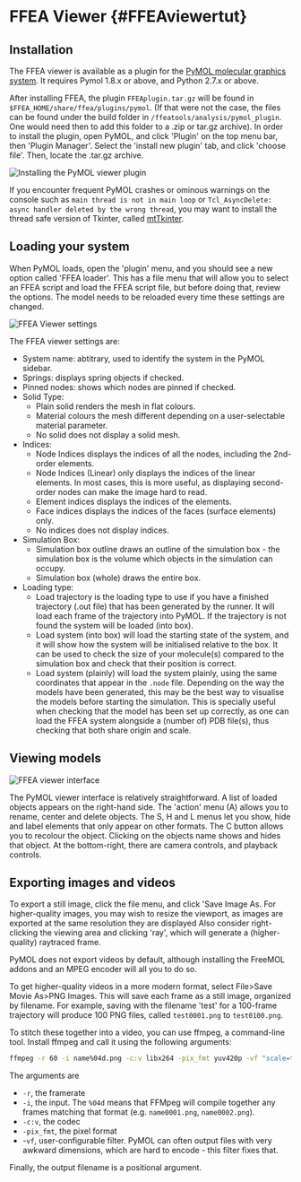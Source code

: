 FFEA Viewer {#FFEAviewertut}
=============================

## Installation

The FFEA viewer is available as a plugin for the [PyMOL molecular graphics system](https://www.pymol.org/). It requires Pymol 1.8.x or above, and Python 2.7.x or above.

After installing FFEA, the plugin ` FFEAplugin.tar.gz ` will be found in ` $FFEA_HOME/share/ffea/plugins/pymol `.
 (If that were not the case, the files can be found under the build folder in `/ffeatools/analysis/pymol_plugin`. 
 One would need then to add this folder to a .zip or tar.gz archive).
 In order to install the plugin, 
  open PyMOL, and click 'Plugin' on the top menu bar, then 'Plugin Manager'. Select the 'install new plugin' tab, and click 'choose file'. Then, locate the .tar.gz archive. <!-- You may need to restart PyMOL for the package to load correctly. -->

![Installing the PyMOL viewer plugin](viewer_1_installation.png "Installing the PyMOL viewer plugin")

If you encounter frequent PyMOL crashes or ominous warnings on the console such as `main thread is not in main loop` or `Tcl_AsyncDelete: async handler deleted by the wrong thread`, you may want to install the thread safe version of Tkinter, called [mtTkinter](http://tkinter.unpythonic.net/wiki/mtTkinter). 

## Loading your system

When PyMOL loads, open the 'plugin' menu, and you should see a new option called 'FFEA loader'. This has a file menu that will allow you to select an FFEA script and load the FFEA script file, but before doing that, review the options. The model needs to be reloaded every time these settings are changed.

![FFEA Viewer settings](viewer_2_settings.png "FFEA Viewer settings")

The FFEA viewer settings are:
* System name: abtitrary, used to identify the system in the PyMOL sidebar.
* Springs: displays spring objects if checked.
* Pinned nodes: shows which nodes are pinned if checked.
* Solid Type:
  * Plain solid renders the mesh in flat colours.
  * Material colours the mesh different depending on a user-selectable material parameter.
  * No solid does not display a solid mesh.
* Indices:
  * Node Indices displays the indices of all the nodes, including the 2nd-order elements.
  * Node Indices (Linear) only displays the indices of the linear elements. In most cases, this is more useful, as displaying second-order nodes can make the image hard to read.
  * Element indices displays the indices of the elements.
  * Face indices displays the indices of the faces (surface elements) only.
  * No indices does not display indices.
* Simulation Box:
  * Simulation box outline draws an outline of the simulation box - the simulation box is the volume which objects in the simulation can occupy.
  * Simulation box (whole) draws the entire box.
* Loading type:
  * Load trajectory is the loading type to use if you have a finished trajectory (.out file) that has been generated by the runner. It will load each frame of the trajectory into PyMOL. If the trajectory is not found the system will be loaded (into box).
  * Load system (into box) will load the starting state of the system, and it will show how the system will be initialised relative to the box. It can be used to check the size of your molecule(s) compared to the simulation box and check that their position is correct.
  * Load system (plainly) will load the system plainly, using the same coordinates that appear in the `.node` file.
  Depending on the way the models have been generated, 
  this may be the best way to visualise the models before starting the simulation. This is specially useful when 
  checking that the model has been set up correctly, as one can load the FFEA system alongside a (number of) PDB file(s),
  thus checking that both share origin and scale.
  

## Viewing models

![FFEA viewer interface](viewer_3_interface.png "FFEA viewer interface")

The PyMOL viewer interface is relatively straightforward. A list of loaded objects appears on the right-hand side. The 'action' menu (A) allows you to rename, center and delete objects. The S, H and L menus let you show, hide and label elements that only appear on other formats. The C button allows you to recolour the object. Clicking on the objects name shows and hides that object. At the bottom-right, there are camera controls, and playback controls.

## Exporting images and videos

To export a still image, click the file menu, and click 'Save Image As. For higher-quality images, you may wish to resize the viewport, as images are exported at the same resolution they are displayed  Also consider right-clicking the viewing area and clicking 'ray', which will generate a (higher-quality) raytraced frame.

PyMOL does not export videos by default, although installing the FreeMOL addons and an MPEG encoder will all you to do so.

To get higher-quality videos in a more modern format, select File>Save Movie As>PNG Images. This will save each frame as a still image, organized by filename. For example, saving with the filename 'test' for a 100-frame trajectory will produce 100 PNG files, called `test0001.png` to `test0100.png`.

To stitch these together into a video, you can use ffmpeg, a command-line tool. Install ffmpeg and call it using the following arguments:
```sh
ffmpeg -r 60 -i name%04d.png -c:v libx264 -pix_fmt yuv420p -vf "scale=trunc(iw/2)*2:trunc(ih/2)*2" out.mp4
```
The arguments are
* `-r`, the framerate
* `-i`, the input. The `%04d` means that FFMpeg will compile together any frames matching that format (e.g. `name0001.png`, `name0002.png`).
* `-c:v`, the codec
* `-pix_fmt`, the pixel format
* -`vf`, user-configurable filter. PyMOL can often output files with very awkward dimensions, which are hard to encode - this filter fixes that.

Finally, the output filename is a positional argument.
